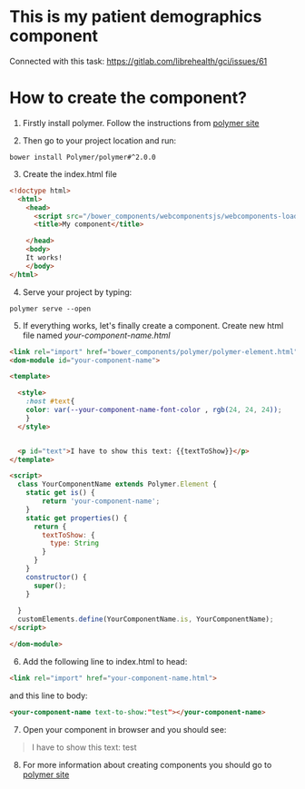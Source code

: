 # This is my patient demographics component
Connected with this task: https://gitlab.com/librehealth/gci/issues/61

# How to create the component?

  1. Firstly install polymer. Follow the instructions from [polymer site](https://www.polymer-project.org/2.0/docs/tools/polymer-cli#install)

  2. Then go to your project location and run:
  ```
  bower install Polymer/polymer#^2.0.0
  ```

  3. Create the index.html file

  ```html
  <!doctype html>
    <html>
      <head>
        <script src="/bower_components/webcomponentsjs/webcomponents-loader.js"></script>
        <title>My component</title>

      </head>
      <body>
      It works!
      </body>
</html>
  ```
  
  4. Serve your project by typing:
  ```
  polymer serve --open
  ```
  
  5. If everything works, let's finally create a component. Create new html file named _your-component-name.html_
  ```html
<link rel="import" href="bower_components/polymer/polymer-element.html">
<dom-module id="your-component-name">

  <template>

    <style>
      :host #text{
      color: var(--your-component-name-font-color , rgb(24, 24, 24));
      }
    </style>


    <p id="text">I have to show this text: {{textToShow}}</p>
  </template>

  <script>
    class YourComponentName extends Polymer.Element {
      static get is() {
          return 'your-component-name';
      }
      static get properties() {
        return {
          textToShow: {
            type: String
          }
        }
      }
      constructor() {
        super();
      }
      
    }
    customElements.define(YourComponentName.is, YourComponentName);
  </script>

</dom-module>
  ```

  6. Add the following line to index.html to head:
```html
<link rel="import" href="your-component-name.html">
```
  and this line to body:
```html
<your-component-name text-to-show:"test"></your-component-name>
```
  7. Open your component in browser and you should see: 
  >I have to show this text: test

  8. For more information about creating components you should go to [polymer site](https://www.polymer-project.org/2.0/start/)

